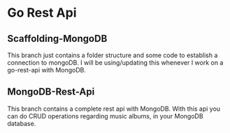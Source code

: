 # Go Rest Api

## Scaffolding-MongoDB

This branch just contains a folder structure and some code to establish a connection to mongoDB. I will be using/updating this whenever I work on a go-rest-api with MongoDB.

## MongoDB-Rest-Api

This branch contains a complete rest api with MongoDB. With this api you can do CRUD operations regarding music albums, in your MongoDB database.
